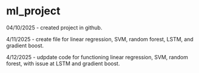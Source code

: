 # ml_project

04/10/2025 - created project in github.

4/11/2025 - create file for linear regression, SVM, random forest, LSTM, and gradient boost. 

4/12/2025 - udpdate code for functioning linear regression, SVM, random forest, with issue at LSTM and gradient boost.
